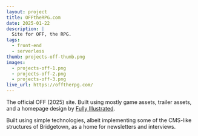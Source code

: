 ```yaml
---
layout: project
title: OFFtheRPG.com
date: 2025-01-22
description: |
  Site for OFF, the RPG.
tags:
  - front-end
  - serverless
thumb: projects-off-thumb.png
images:
  - projects-off-1.png
  - projects-off-2.png
  - projects-off-3.png
live_url: https://offtherpg.com/
---
```


The official OFF (2025) site. Built using mostly game assets, trailer assets, and a homepage design by [Fully Illustrated](https://fullyillustrated.com).

Built using simple technologies, albeit implementing some of the CMS-like structures of Bridgetown, as a home for newsletters and interviews.
